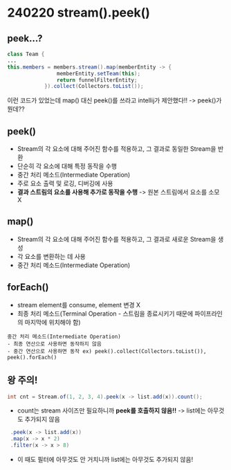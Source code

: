 # 240220 stream().peek()


## peek...?
```java
class Team {
...
this.members = members.stream().map(memberEntity -> {
                memberEntity.setTeam(this);
                return funnelFilterEntity;
            }).collect(Collectors.toList());
```
이런 코드가 있었는데 map() 대신 peek()를 쓰라고 intellij가 제안했다!!
-> peek()가 뭔데??

## peek()
- Stream의 각 요소에 대해 주어진 함수를 적용하고, 그 결과로 동일한 Stream을 반환
- 단순히 각 요소에 대해 특정 동작을 수행
- 중간 처리 메소드(Intermediate Operation)
- 주로 요소 출력 및 로깅, 디버깅에 사용
- **결과 스트림의 요소를 사용해 추가로 동작을 수행** -> 원본 스트림에서 요소를 소모 X

## map()
- Stream의 각 요소에 대해 주어진 함수를 적용하고, 그 결과로 새로운 Stream을 생성
- 각 요소를 변환하는 데 사용
- 중간 처리 메소드(Intermediate Operation)


## forEach()
- stream element를 consume, element 변경 X 
- 최종 처리 메소드(Terminal Operation - 스트림을 종료시키기 때문에 파이프라인의 마지막에 위치해야 함)

```
중간 처리 메소드(Intermediate Operation)
- 최종 연산으로 사용하면 동작하지 않음
- 중간 연산으로 사용하면 동작 ex) peek().collect(Collectors.toList()), peek().forEach()
```

## 왕 주의!
```java
int cnt = Stream.of(1, 2, 3, 4).peek(x -> list.add(x)).count();
```
- count는 stream 사이즈만 필요하니까 **peek를 호출하지 않음!!** -> list에는 아무것도 추가되지 않음

```java
 .peek(x -> list.add(x))
 .map(x -> x * 2)
 .filter(x -> x > 8)
```
- 이 때도 필터에 아무것도 안 거치니까 list에는 아무것도 추가되지 않음!




